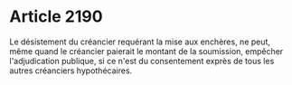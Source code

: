 # Article 2190

Le désistement du créancier requérant la mise aux enchères, ne peut, même quand le créancier paierait le montant de la soumission, empêcher l'adjudication publique, si ce n'est du consentement exprès de tous les autres créanciers hypothécaires.
